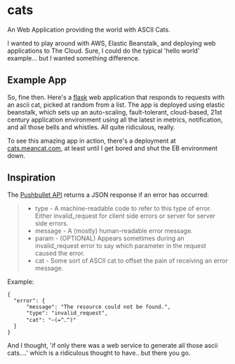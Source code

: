 # cats
An Web Application providing the world with ASCII Cats.

I wanted to play around with AWS, Elastic Beanstalk, and deploying web applications to The Cloud. Sure, I could do the 
typical 'hello world' example... but I wanted something difference.

## Example App

So, fine then. Here's a [flask](http://flask.pocoo.org/) web application that responds to requests with an ascii cat, 
picked at random from a list. The app is deployed using elastic beanstalk, which sets up an auto-scaling, fault-tolerant, 
cloud-based, 21st century application environment using all the latest in metrics, notification, and all those bells and whistles.
All quite ridiculous, really.

To see this amazing app in action, there's a deployment at [cats.meancat.com](cats.meancat.com), at least until I get bored and shut the
EB environment down.

## Inspiration

The [Pushbullet API](https://docs.pushbullet.com/http/) returns a JSON response if an error has occurred:
> * type - A machine-readable code to refer to this type of error. Either invalid_request for client side errors or server for server side errors.
> * message - A (mostly) human-readable error message.
> * param - (OPTIONAL) Appears sometimes during an invalid_request error to say which parameter in the request caused the error.
> * cat - Some sort of ASCII cat to offset the pain of receiving an error message.

Example:

    {
      "error": {
          "message": "The resource could not be found.",
          "type": "invalid_request",
          "cat": "~(=^‥^)"
      }
    }

And I thought, 'if only there was a web service to generate all those ascii cats....' which is a ridiculous thought to have..
but there you go.
